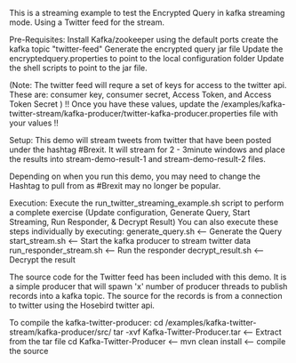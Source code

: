 This is a streaming example to test the Encrypted Query in kafka streaming mode.  Using a Twitter feed for the stream.

Pre-Requisites:
Install Kafka/zookeeper using the default ports
create the kafka topic "twitter-feed"
Generate the encrypted query jar file
Update the encryptedquery.properties to point to the local configuration folder 
Update the shell scripts to point to the jar file.

(Note:  The twitter feed will requre a set of keys for access to the twitter api.  These are: consumer key, consumer secret, Access Token, and Access Token Secret )
!! Once you have these values, update the /examples/kafka-twitter-stream/kafka-producer/twitter-kafka-producer.properties file with your values !!

Setup:
This demo will stream tweets from twitter that have been posted under the hashtag #Brexit.   It will stream for 2 - 3minute windows and place the results
into stream-demo-result-1 and stream-demo-result-2 files.  

Depending on when you run this demo, you may need to change the Hashtag to pull from as #Brexit may no longer be popular.


Execution:
Execute the run_twitter_streaming_example.sh script to perform a complete exercise (Update configuration, Generate Query, Start Streaming, Run Responder, & Decrypt Result)
You can also execute these steps individually by executing:
generate_query.sh                       <-- Generate the Query 
start_stream.sh                         <-- Start the kafka producer to stream twitter data 
run_responder_stream.sh                 <-- Run the responder 
decrypt_result.sh <name of result file> <-- Decrypt the result


The source code for the Twitter feed has been included with this demo.  It is a simple producer that will spawn 'x' number of producer threads
to publish records into a kafka topic.  The source for the records is from a connection to twitter using the Hosebird twitter api.

To compile the kafka-twitter-producer:
        cd /examples/kafka-twitter-stream/kafka-producer/src/
	tar -xvf Kafka-Twitter-Producer.tar       <-- Extract from the tar file
	cd Kafka-Twitter-Producer                 <--
	mvn clean install                         <-- compile the source

